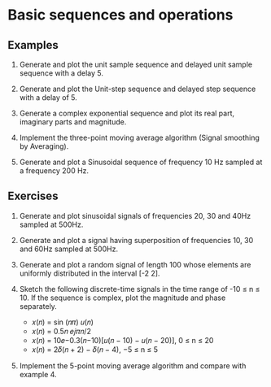 # Basic sequences and operations

## Examples

1. Generate and plot the unit sample sequence and delayed unit sample sequence with a delay 5.

2. Generate and plot the Unit-step sequence and delayed step sequence with a delay of 5.

3. Generate a complex exponential sequence and plot its real part, imaginary parts and magnitude.

4. Implement the three-point moving average algorithm (Signal smoothing by Averaging).

5. Generate and plot a Sinusoidal sequence of frequency 10 Hz sampled at a frequency 200 Hz.

## Exercises

1. Generate and plot sinusoidal signals of frequencies 20, 30 and 40Hz sampled at 500Hz.

2. Generate and plot a signal having superposition of frequencies 10, 30 and 60Hz sampled at 500Hz.

3. Generate and plot a random signal of length 100 whose elements are uniformly distributed in the interval [-2 2].

4. Sketch the following discrete-time signals in the time range of -10 ≤ n ≤ 10. If the sequence is complex, plot the magnitude and phase separately.

	- 𝑥(𝑛) = sin (𝑛𝜋) 𝑢(𝑛)
	- 𝑥(𝑛) = 0.5𝑛 𝑒𝑗𝜋𝑛/2
	- 𝑥(𝑛) = 10𝑒−0.3(𝑛−10)[𝑢(𝑛 − 10) − 𝑢(𝑛 − 20)], 0 ≤ n ≤ 20
	- 𝑥(𝑛) = 2𝛿(𝑛 + 2) − 𝛿(𝑛 − 4), −5 ≤ n ≤ 5

5. Implement the 5-point moving average algorithm and compare with example 4.
